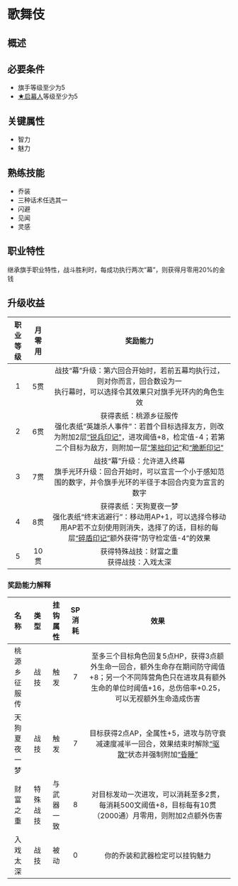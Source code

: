 # 歌舞伎

## 概述



## 必要条件

* 旗手等级至少为5
* <a href="../1-Mokuhasha" target="_blank">★启幕人</a>等级至少为5

## 关键属性

* 智力
* 魅力

## 熟练技能

* 乔装
* 三种话术任选其一
* 闪避
* 见闻
* 灵感

## 职业特性

继承旗手职业特性，战斗胜利时，每成功执行两次“幕”，则获得月零用20%的金钱

## 升级收益

职业等级|月零用|奖励能力
:--:|:--:|:--:
1|5贯|战技“幕”升级：第六回合开始时，若前五幕均执行过，则对你而言，回合数设为一<br>执行幕时，可以选择令其效果只对旗手光环内的角色生效
2|6贯|获得表纸：桃源乡征服传<br>强化表纸“英雄杀人事件”：若首个目标选择友方，则改为附加2层<a href="../../status/mark/#锐兵印记" target="_blank">“锐兵印记”</a>，进攻阈值+8，检定值-4；若第二个目标为敌方，则附加一层<a href="../../status/mark/#笨拙印记" target="_blank">“笨拙印记”</a>和<a href="../../status/mark/#脆断印记" target="_blank">“脆断印记”</a>
3|7贯|战技“幕”升级：允许进入终幕<br>旗手光环升级：回合开始时，可以宣言一个小于感知范围的数字，并令旗手光环的半径于本回合内变为宣言的数字
4|8贯|获得表纸：天狗夏夜一梦<br>强化表纸“终末逃避行”：移动用AP+1，可以选择令移动用AP若不立刻使用则消失，选择了的话，目标的每层<a href="../../status/mark/#碎盾印记" target="_blank">“碎盾印记”</a>额外获得“防守检定值-4”的效果
5|10贯|获得特殊战技：财富之重<br>获得战技：入戏太深

### 奖励能力解释

名称|类型|挂钩属性|SP消耗|效果
:--:|:--:|:--:|:--:|:--:
桃源乡征服传|战技|触发|7|至多三个目标角色回复5点HP，获得3点额外生命一回合，额外生命存在期间防守阈值+8；另一个不同阵营角色只在进攻具有额外生命的单位时阈值+16，总伤倍率+0.25，可以无视额外生命造成伤害
天狗夏夜一梦|战技|触发|7|目标获得2点AP，全属性+5，进攻与防守衰减速度减半一回合，效果结束时解除<a href="../../status/normal/#驱散" target="_blank">“驱散”</a>状态并强制附加<a href="../../status/normal/#昏睡" target="_blank">“昏睡”</a>
财富之重|特殊战技|与武器一致|8|对目标发动一次进攻，可以消耗至多2贯，每消耗500文阈值+8，目标每有10贯（2000通）月零用，则附加2点额外伤害
入戏太深|战技|被动|0|你的乔装和武器检定可以挂钩魅力